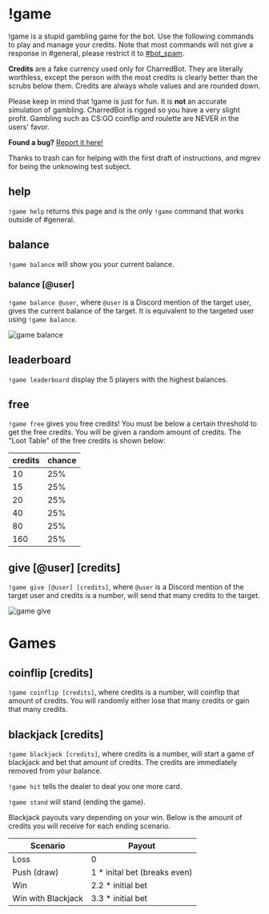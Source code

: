 # !game

!game is a stupid gambling game for the bot. Use the following commands to play and manage your credits. Note that most commands will not give a response in #general, please restrict it to [#bot_spam](https://discord.gg/USktR6m).

**Credits** are a fake currency used only for CharredBot. They are literally worthless, except the person with the most credits is clearly better than the scrubs below them. Credits are always whole values and are rounded down.

Please keep in mind that !game is just for fun. It is **not** an accurate simulation of gambling. CharredBot is rigged so you have a very slight profit. Gambling such as CS:GO coinflip and roulette are NEVER in the users' favor.

**Found a bug?** [Report it here!](https://github.com/charredgrass/raocsgo-discord-bot/issues/new)

Thanks to trash can for helping with the first draft of instructions, and mgrev for being the unknowing test subject.

## help

`!game help` returns this page and is the only `!game` command that works outside of #general.

## balance

`!game balance` will show you your current balance.

### balance [@user]

`!game balance @user`, where `@user` is a Discord mention of the target user, gives the current balance of the target. It is equivalent to the targeted user using `!game balance`.

![game balance](https://i.imgur.com/41UO9Q2.png)

## leaderboard

`!game leaderboard` display the 5 players with the highest balances. 

## free

`!game free` gives you free credits! You must be below a certain threshold to get the free credits. You will be given a random amount of credits. The "Loot Table" of the free credits is shown below:

credits | chance
--|--
10|25%
15|25%
20|25%
40|25%
80|25%
160|25%

## give \[@user] \[credits]

`!game give [@user] [credits]`, where `@user` is a Discord mention of the target user and credits is a number, will send that many credits to the target.

![game give](https://i.imgur.com/j9tTxfS.png)

# Games

## coinflip [credits]

`!game coinflip [credits]`, where credits is a number, will coinflip that amount of credits. You will randomly either lose that many credits or gain that many credits.

## blackjack [credits]

`!game blackjack [credits]`, where credits is a number, will start a game of blackjack and bet that amount of credits. The credits are immediately removed from your balance.

`!game hit` tells the dealer to deal you one more card.

`!game stand` will stand (ending the game).

Blackjack payouts vary depending on your win. Below is the amount of credits you will receive for each ending scenario.

Scenario | Payout
--|--
Loss | 0
Push (draw) | 1 * inital bet (breaks even)
Win | 2.2 * initial bet
Win with Blackjack | 3.3 * initial bet